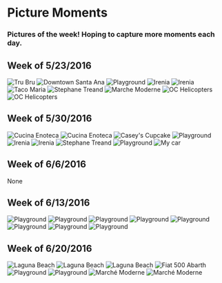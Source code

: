 # Picture Moments

### Pictures of the week! Hoping to capture more moments each day.

Week of 5/23/2016
-----------------
![Tru Bru](https://c5.staticflickr.com/8/7407/26899116284_77e513917a_z.jpg)
![Downtown Santa Ana](https://c2.staticflickr.com/8/7367/27436133721_51ee8d384b_z.jpg)
![Playground](https://c1.staticflickr.com/8/7475/27231828240_913c58e36c_z.jpg)
![Irenia](https://c8.staticflickr.com/8/7233/27436133151_32975ffc5b_z.jpg)
![Irenia](https://c7.staticflickr.com/8/7430/27473767606_560fedc0df_z.jpg)
![Taco Maria](https://c4.staticflickr.com/8/7114/27436132531_ae599feeff_z.jpg)
![Stephane Treand](https://c5.staticflickr.com/8/7077/27231827220_e251f6b2e3_z.jpg)
![Marche Moderne](https://c6.staticflickr.com/8/7354/27436131941_555ac72243_z.jpg)
![OC Helicopters](https://c5.staticflickr.com/8/7406/27473769116_efc8e67aa0_z.jpg)
![OC Helicopters](https://c1.staticflickr.com/8/7324/27473768936_c91241115b_z.jpg)

Week of 5/30/2016
-----------------
![Cucina Enoteca](https://c5.staticflickr.com/8/7069/27473768596_cd811d35b9_z.jpg)
![Cucina Enoteca](https://c5.staticflickr.com/8/7231/27231826300_aaa0354db4_z.jpg)
![Casey's Cupcake](https://c3.staticflickr.com/8/7444/27473768266_d912b8bd9b_z.jpg)
![Playground](https://c1.staticflickr.com/8/7453/27231826080_13e99a2b44_z.jpg)
![Irenia](https://c5.staticflickr.com/8/7654/27473768036_02f08e2ddf_z.jpg)
![Irenia](https://c4.staticflickr.com/8/7337/27436130011_1001209949_z.jpg)
![Stephane Treand](https://c3.staticflickr.com/8/7540/27232247170_21162495f6_z.jpg)
![Playground](https://c6.staticflickr.com/8/7354/27436131941_555ac72243_z.jpg)
![My car](https://c1.staticflickr.com/8/7202/26899514744_bd539d1735_z.jpg)

Week of 6/6/2016
----------------
None

Week of 6/13/2016
-----------------
![Playground](https://c4.staticflickr.com/8/7215/27945979355_fbf883d85c_z.jpg)
![Playground](https://c7.staticflickr.com/8/7618/27912027526_e449e32e28_z.jpg)
![Playground](https://c5.staticflickr.com/8/7594/27666777980_034920448e_z.jpg)
![Playground](https://c2.staticflickr.com/8/7518/27929408545_10374ee9eb_z.jpg)
![Playground](https://c3.staticflickr.com/8/7670/27650821770_177af1422c_z.jpg)
![Playground](https://c8.staticflickr.com/8/7414/27316328543_bbd3af153b_z.jpg)
![Playground](https://c2.staticflickr.com/8/7518/27929408545_10374ee9eb_z.jpg)
![Playground](https://c1.staticflickr.com/8/7190/27317101904_be8399f618_z.jpg)

Week of 6/20/2016
-----------------
![Laguna Beach](https://c7.staticflickr.com/8/7315/27317098814_606bd07bbc_z.jpg)
![Laguna Beach](https://c4.staticflickr.com/8/7198/27316321203_ce62ac4c9e_z.jpg)
![Laguna Beach](https://c3.staticflickr.com/8/7408/27317095554_5165ce6288_z.jpg)
![Fiat 500 Abarth](https://c5.staticflickr.com/8/7483/27317093404_e9a9fcc60c_z.jpg)
![Playground](https://c2.staticflickr.com/8/7177/27316314153_ddbb1c55aa_z.jpg)
![Playground](https://c3.staticflickr.com/8/7429/27317091314_db2197d07b_z.jpg)
![Marché Moderne](https://c7.staticflickr.com/8/7087/27317089854_3eb5457ffe_z.jpg)
![Marché Moderne](https://c6.staticflickr.com/8/7429/27316311693_faab828fc4_z.jpg)